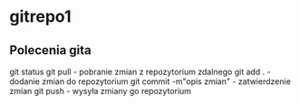 # gitrepo1

## Polecenia gita

git status
git pull - pobranie zmian z repozytorium zdalnego
git add . - dodanie zmian do repozytorium
git commit -m"opis zmian" - zatwierdzenie zmian
git push - wysyła zmiany go repozytorium

